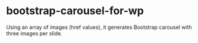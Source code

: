 # bootstrap-carousel-for-wp
Using an array of images (href values), it generates Bootstrap carousel with three images per slide.
